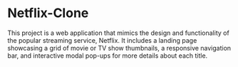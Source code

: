 # Netflix-Clone
This project is a web application that mimics the design and functionality of the popular streaming service, Netflix. It includes a landing page showcasing a grid of movie or TV show thumbnails, a responsive navigation bar, and interactive modal pop-ups for more details about each title.
